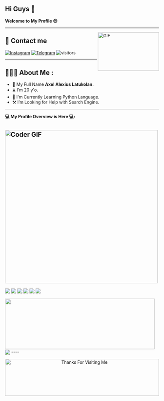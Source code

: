 ## Hi Guys 👋
 **Welcome to My Profile 😊**
___
<img align="right" alt="GIF" height="125px" 
src="https://github.com/KENZO-404/Axel-A.L/raw/Axel.A.L/Profile/iamaxel.gif" width="200" height="140" align="right">

## 📩 Contact me
<a href="https://instagram.com/si_axeell" target="_blank"> <img src="https://img.shields.io/badge/Instagram-%23E4405F.svg?&style=for-the-badge&logo=Instagram&logoColor=white&color=071A2C" alt="Instagram"/></a>
<a href="https://t.me/SyndicateTwenty4" target="_blank"> <img src="https://img.shields.io/badge/Telegram-%23E4405F.svg?&style=for-the-badge&logo=Telegram&logoColor=white&color=071A2C" alt="Telegram"/></a>
![visitors](https://visitor-badge.laobi.icu/badge?page_id=KENZO-404)
___
<h2 align="left">👨🏻‍💻 About Me :</h2>

- 🙂 My Full Name **Axel Alexius Latukolan.**
- ⌛ I'm 20 y'o.
- 🐍 I'm Currently Learning Python Language.
- ⚒️ I’m Looking for Help with Search Engine.
----
**💻 My Profile Overview is Here 💻:**

<h2 align="left">
 <abc>
    <img src="https://media.giphy.com/media/SWoSkN6DxTszqIKEqv/giphy.gif" alt="Coder GIF" width="500">
 </abc>
</h2> 

<p>
    <img src="https://img.shields.io/badge/-Visual%20Studio%20Code-23A9F2?style=flat-square&logo=Visual%20Studio%20Code&logoColor=white"/>
    <img src="https://img.shields.io/badge/-Github-181717?style=flat-square&logo=GitHub&logoColor=white"/>
    <img src="https://img.shields.io/badge/-Git-F44D27?style=flat-square&logo=Git&logoColor=white"/>
    <img src="https://img.shields.io/badge/-Debian-A80030?style=flat-square&logo=Debian&logoColor=white"/>
    <img src="https://img.shields.io/badge/-Google%20Cloud-4285F4?style=flat-square&logo=Google%20Cloud&logoColor=white"/>
    <img src="https://img.shields.io/badge/-Codacy-222F29?style=flat-square&logo=Codacy&logoColor=white"/>
<p>


<p>
  <img align="left" width="490" height="165" src="https://github-readme-stats.vercel.app/api?username=KENZO-404&show_icons=true&hide_border=false&line_height=20&title_color=f69673&icon_color=1b93c9&show_owner=true"/>
<p>
<a href="https://github.com/KENZO-404"> <img align="center" src="https://github-readme-stats.vercel.app/api/top-langs/?username=KENZO-404&layout=compact&theme=blue-green" /></a>
----

<!-- Footer -->

<div align="center">

<img height="120" alt="Thanks For Visiting Me" width="100%" src="https://raw.githubusercontent.com/KENZO-404/KENZO-404/Axel.A.L/Profile/marquee.svg" />
<br />
